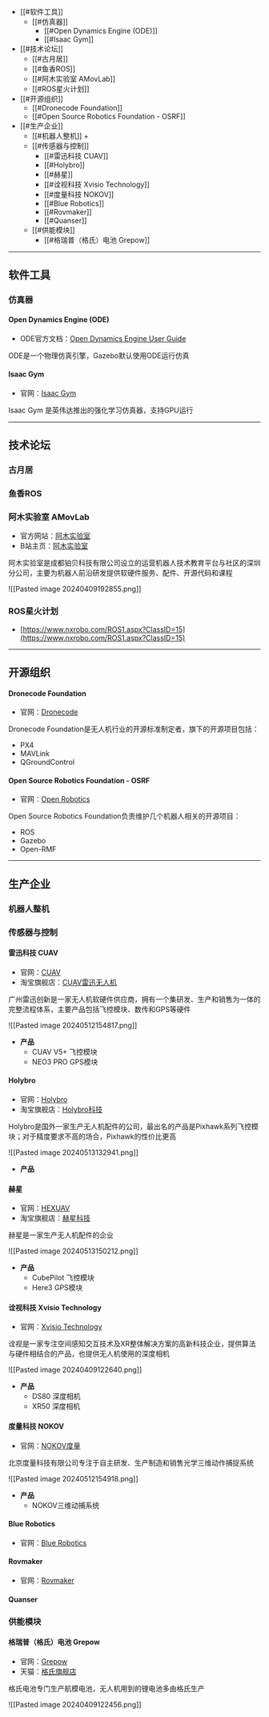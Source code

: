 
+ [[#软件工具]]
	+ [[#仿真器]]
		+ [[#Open Dynamics Engine (ODE)]]
		+ [[#Isaac Gym]]
+ [[#技术论坛]]
	+ [[#古月居]]
	+ [[#鱼香ROS]]
	+ [[#阿木实验室 AMovLab]]
	+ [[#ROS星火计划]]
+ [[#开源组织]]
	+ [[#Dronecode Foundation]]
	+ [[#Open Source Robotics Foundation - OSRF]]
+ [[#生产企业]]
	+ [[#机器人整机]]
		+ 
	+ [[#传感器与控制]]
		+ [[#雷迅科技 CUAV]]
		+ [[#Holybro]]
		+ [[#赫星]]
		+ [[#诠视科技 Xvisio Technology]]
		+ [[#度量科技 NOKOV]]
		+ [[#Blue Robotics]]
		+ [[#Rovmaker]]
		+ [[#Quanser]]
	+ [[#供能模块]]
		+ [[#格瑞普（格氏）电池 Grepow]]



---
## 软件工具


### 仿真器


#### Open Dynamics Engine (ODE)

+ ODE官方文档：[Open Dynamics Engine User Guide](https://www.ode.org/ode-latest-userguide.html#sec_7_3_5)

ODE是一个物理仿真引擎，Gazebo默认使用ODE运行仿真


#### Isaac Gym 

+ 官网：[Isaac Gym](https://developer.nvidia.com/isaac-gym)

Isaac Gym 是英伟达推出的强化学习仿真器，支持GPU运行



---
## 技术论坛



### 古月居


### 鱼香ROS


### 阿木实验室 AMovLab

+ 官方网站：[阿木实验室](https://www.amovlab.com/)
+ B站主页：[阿木实验室](https://space.bilibili.com/432575320)

阿木实验室是成都铂贝科技有限公司设立的运营机器人技术教育平台与社区的深圳分公司，主要为机器人前沿研发提供软硬件服务、配件、开源代码和课程

![[Pasted image 20240409192855.png]]

### ROS星火计划

+ [https://www.nxrobo.com/ROS1.aspx?ClassID=15](https://www.nxrobo.com/ROS1.aspx?ClassID=15)



---
## 开源组织


#### Dronecode Foundation

+ 官网：[Dronecode](https://dronecode.org/)

Dronecode Foundation是无人机行业的开源标准制定者，旗下的开源项目包括：

+ PX4
+ MAVLink
+ QGroundControl

#### Open Source Robotics Foundation - OSRF

+ 官网：[Open Robotics](https://www.openrobotics.org/)

Open Source Robotics Foundation负责维护几个机器人相关的开源项目：

+ ROS
+ Gazebo
+ Open-RMF




---
## 生产企业


### 机器人整机



### 传感器与控制

#### 雷迅科技 CUAV

+ 官网：[CUAV](https://www.cuav.net/)
+ 淘宝旗舰店：[CUAV雷迅无人机](https://shop34674235.taobao.com/?spm=pc_detail.27183998.202202.1.3ea17dd6j7Bd35)

广州雷迅创新是一家无人机软硬件供应商，拥有一个集研发、生产和销售为一体的完整流程体系，主要产品包括飞控模块、数传和GPS等硬件

![[Pasted image 20240512154817.png]]

+ **产品**
	+ CUAV V5+ 飞控模块
	+ NEO3 PRO GPS模块

#### Holybro

+ 官网：[Holybro](https://holybro.com/)
+ 淘宝旗舰店：[Holybro科技](https://shop68218660.taobao.com/shop/view_shop.htm?spm=a21n57.1.1.1.3971523c3xaF0Y&appUid=RAzN8HAggnjW5cri9Fr3ra4qefHC4)

Holybro是国外一家生产无人机配件的公司，最出名的产品是Pixhawk系列飞控模块；对于精度要求不高的场合，Pixhawk的性价比更高

![[Pasted image 20240513132941.png]]

+ **产品**




#### 赫星

+ 官网：[HEXUAV](https://hexuav.com/#/home)
+ 淘宝旗舰店：[赫星科技](https://hexaero.taobao.com/shop/view_shop.htm?spm=a21n57.1.6.1.3971523c3xaF0Y&appUid=RAzN8HWNN8hEjR2HzPeggGxHZVUiAHPR5QaVaRYyXYrpmk8Pxbn)

赫星是一家生产无人机配件的企业

![[Pasted image 20240513150212.png]]

+ **产品**
	+ CubePilot 飞控模块
	+ Here3 GPS模块



#### 诠视科技 Xvisio Technology

+ 官网：[Xvisio Technology](https://www.xvisiotech.com/?lang=zh-hans)

诠视是一家专注空间感知交互技术及XR整体解决方案的高新科技企业，提供算法与硬件相结合的产品，也提供无人机使用的深度相机

![[Pasted image 20240409122640.png]]

+ **产品**
	+ DS80 深度相机
	+ XR50 深度相机


#### 度量科技 NOKOV

+ 官网：[NOKOV度量](https://www.nokov.com/)

北京度量科技有限公司专注于自主研发、生产制造和销售光学三维动作捕捉系统

![[Pasted image 20240512154918.png]]

+ **产品**
	+ NOKOV三维动捕系统


#### Blue Robotics

+ 官网：[Blue Robotics](https://bluerobotics.com/)


#### Rovmaker

+ 官网：[Rovmaker](https://rovmaker.org/)


#### Quanser



### 供能模块


#### 格瑞普（格氏）电池 Grepow

+ 官网：[Grepow](http://www.ace-pow.com/)
+ 天猫：[格氏旗舰店](https://gens.tmall.com/shop/view_shop.htm?spm=a21n57.1.8.1.5c9d523c1etmGn&appUid=RAzN8HWWFo8pDdde7VkxS5rEDmJZnEgvRe6pcwp3x1iVDAVrit1)

格氏电池专门生产航模电池，无人机用到的锂电池多由格氏生产

![[Pasted image 20240409122456.png]]

